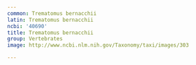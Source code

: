 ```yaml
---
common: Trematomus bernacchii
latin: Trematomus bernacchii
ncbi: '40690'
title: Trematomus bernacchii
group: Vertebrates
image: http://www.ncbi.nlm.nih.gov/Taxonomy/taxi/images/303

---
```

